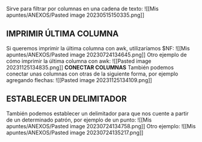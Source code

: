 Sirve para filtrar por columnas en una cadena de texto:
![[Mis apuntes/ANEXOS/Pasted image 20230515150335.png]]
## IMPRIMIR ÚLTIMA COLUMNA
Si queremos imprimir la última columna con awk, utilizaríamos $NF:
![[Mis apuntes/ANEXOS/Pasted image 20230724134645.png]]
Otro ejemplo de cómo imprimir la última columna con awk:
![[Pasted image 20231125134835.png]]
**CONECTAR COLUMNAS**
También podemos conectar unas columnas con otras de la siguiente forma, por ejemplo agregando flechas:
![[Pasted image 20231125134109.png]]

## ESTABLECER UN DELIMITADOR
También podemos establecer un delimitador para que nos cuente a partir de un determinado patrón, por ejemplo de un punto:
![[Mis apuntes/ANEXOS/Pasted image 20230724134758.png]]
Otro ejemplo:
![[Mis apuntes/ANEXOS/Pasted image 20230724135217.png]]
